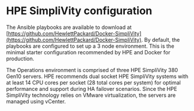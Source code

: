 # HPE SimpliVity configuration

The Ansible playbooks are available to download at [https://github.com/HewlettPackard/Docker-SimpliVity](https://github.com/HewlettPackard/Docker-SimpliVity). By default, the playbooks are configured to set up a 3 node environment. This is the minimal starter configuration recommended by HPE and Docker for production.

The Operations environment is comprised of three HPE SimpliVity 380 Gen10 servers. HPE recommends dual socket HPE SimpliVity systems with at least 14 CPU cores per socket \(28 total cores per system\) for optimal performance and support during HA failover scenarios. Since the HPE SimpliVity technology relies on VMware virtualization, the servers are managed using vCenter.